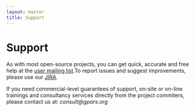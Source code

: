 ```yaml
---
layout: master
title: Support
---
```


# Support

As with most open-source projects, you can get quick, accurate and free help
at the [user mailing list](Community.html).To report issues and suggest
improvements, please use our [JIRA](http://jira.codehaus.org/browse/GPARS).

If you need commercial-level guarantees of support, on-site or on-line
trainings and consultancy services directly from the project commiters, please
contact us at: _consult@gpars.org_
